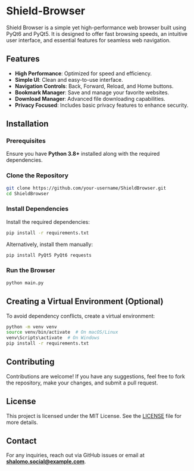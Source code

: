 # Shield-Browser

Shield Browser is a simple yet high-performance web browser built using PyQt6 and PyQt5. It is designed to offer fast browsing speeds, an intuitive user interface, and essential features for seamless web navigation.

## Features
- **High Performance**: Optimized for speed and efficiency.
- **Simple UI**: Clean and easy-to-use interface.
- **Navigation Controls**: Back, Forward, Reload, and Home buttons.
- **Bookmark Manager**: Save and manage your favorite websites.
- **Download Manager**: Advanced file downloading capabilities.
- **Privacy Focused**: Includes basic privacy features to enhance security.

## Installation
### Prerequisites
Ensure you have **Python 3.8+** installed along with the required dependencies.

### Clone the Repository
```sh
git clone https://github.com/your-username/ShieldBrowser.git
cd ShieldBrowser
```

### Install Dependencies
Install the required dependencies:
```sh
pip install -r requirements.txt
```

Alternatively, install them manually:
```sh
pip install PyQt5 PyQt6 requests
```

### Run the Browser
```sh
python main.py
```

## Creating a Virtual Environment (Optional)
To avoid dependency conflicts, create a virtual environment:
```sh
python -m venv venv
source venv/bin/activate  # On macOS/Linux
venv\Scripts\activate  # On Windows
pip install -r requirements.txt
```

## Contributing
Contributions are welcome! If you have any suggestions, feel free to fork the repository, make your changes, and submit a pull request.

## License
This project is licensed under the MIT License. See the [LICENSE](LICENSE) file for more details.

## Contact
For any inquiries, reach out via GitHub issues or email at **shalomo.social@example.com**.

